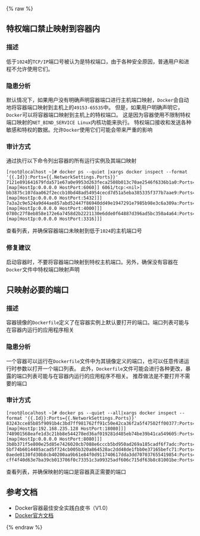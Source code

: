 {% raw %}
## 特权端口禁止映射到容器内

### 描述

低于`1024`的`TCP/IP`端口号被认为是特权端口，由于各种安全原因，普通用户和进程不允许使用它们。

### 隐患分析

默认情况下，如果用户没有明确声明容器端口进行主机端口映射，`Docker`会自动地将容器端口映射到主机上的`49153-65535`中。
但是，如果用户明确声明它，`Docker`可以将容器端口映射到主机上的特权端口。
这是因为容器使用不限制特权端口映射的`NET_BIND_SERVICE Linux`内核功能来执行。
特权端口接收和发送各种敏感和特权的数据。允许`Docker`使用它们可能会带来严重的影响

### 审计方式

通过执行以下命令列出容器的所有运行实例及其端口映射

```shell script
[root@localhost ~]# docker ps --quiet |xargs docker inspect --format '{{.Id}}:Ports={{.NetworkSettings.Ports}}'                               7121e891641679fda571e67a0e9953d263feca2508b013c70ae2546f6336b1a0:Ports=map[6060/tcp:[map[HostIp:0.0.0.0 HostPort:6060]] 6061/tcp:<nil>]
bb3875c107daa062f2eccb10bd48ad54954cecd7d51a5eba385335f377b7aae9:Ports=map[5432/tcp:[map[HostIp:0.0.0.0 HostPort:5432]]]
7a3a2c9e524a9d44ae857abd52447f86940dd49e1947291e7985b98e3c6a309a:Ports=map[3000/tcp:[map[HostIp:0.0.0.0 HostPort:4000]]]
0780c27f8eb858e172e6a7458d2b2221130e6dde0f64887d396ad5bc350a4a64:Ports=map[3306/tcp:[map[HostIp:0.0.0.0 HostPort:3316]]]
```

查看列表，并确保容器端口未映射到低于`1024`的主机端口号

### 修复建议

启动容器时，不要将容器端口映射到特权主机端口。另外，确保没有容器在`Docker`文件中特权端口映射声明

## 只映射必要的端口

### 描述

容器镜像的`Dockerfile`定义了在容器实例上默认要打开的端口。端口列表可能与在容器内运行的应用程序相关

### 隐患分析

一个容器可以运行在`Dockerfile`文件中为其镜像定义的端口，也可以任意传递运行时参数以打开一个端口列表。
此外，`Dockerfile`文件可能会进行各种更改，暴露的端口列表可能与在容器内运行的应用程序不相关。
推荐做法是不要打开不需要的端口

### 审计方式

```shell script
[root@localhost ~]# docker ps --quiet --all|xargs docker inspect --format '{{.Id}}:Ports={{.NetworkSettings.Ports}}'
83243cce85b85f9091b4c3bd7ff981762ff91c50e42ca36f2a5f47502ff00377:Ports=map[80/tcp:[map[HostIp:192.168.235.128 HostPort:18080]]]
748901568eafe1d3c21bb8e544278ed36af019281d485eb74be39b41ca549605:Ports=map[80/tcp:[map[HostIp:0.0.0.0 HostPort:8080]]]
3b8b371f5e800e25d85e7426020cb7088e6cccb5bd950ad269a185cadf6f7adc:Ports=map[]
5bf74b6014405acad5f724cb005b320a864528ac2dd48de1fbb0e37165befc71:Ports=map[]
0aede0130fd30b8cb40200aa9b61e84f0d911740617dda3dd707037655419854:Ports=map[]
cff4f40d63e7ba39cb013706f0c73351c3a99325adf606c715df63b8c81001be:Ports=map[]
```

查看列表，并确保映射的端口是容器真正需要的端口

## 参考文档

- Docker容器最佳安全实践白皮书（V1.0）
- [Docker官方文档](https://docs.docker.com/)
  
{% endraw %}